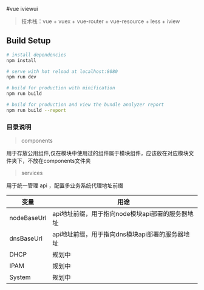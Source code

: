 #vue iviewui



> 技术栈：vue + vuex + vue-router + vue-resource + less + iview

## Build Setup

``` bash
# install dependencies
npm install

# serve with hot reload at localhost:8080
npm run dev

# build for production with minification
npm run build

# build for production and view the bundle analyzer report
npm run build --report
```


### 目录说明

> components

用于存放公用组件,仅在模块中使用过的组件属于模块组件，应该放在对应模块文件夹下，不放在components文件夹

> services 

用于统一管理 api ，配置多业务系统代理地址前缀

|变量|用途|
|-|-|
|nodeBaseUrl| api地址前缀，用于指向node模块api部署的服务器地址|
|dnsBaseUrl| api地址前缀，用于指向dns模块api部署的服务器地址|
|DHCP | 规划中|
|IPAM|规划中|
|System|规划中|






